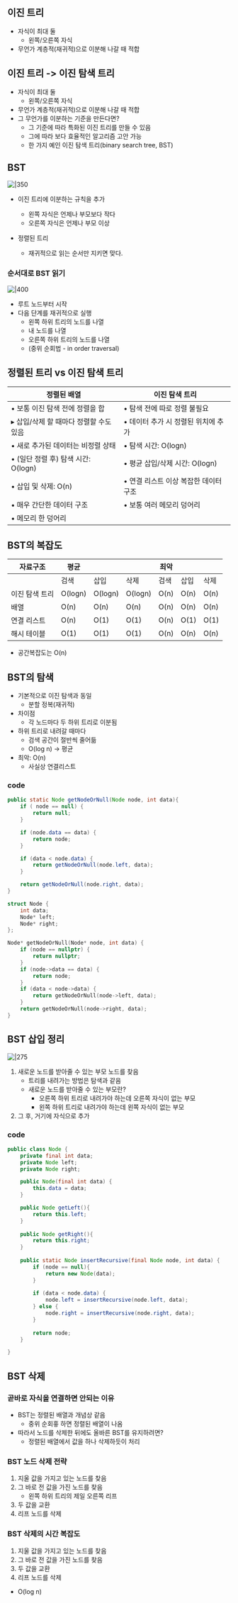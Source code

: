 ## 이진 트리
- 자식이 최대 둘
	- 왼쪽/오른쪽 자식
- 무언가 계층적(재귀적)으로 이분해 나갈 때 적합

## 이진 트리 -> 이진 탐색 트리
- 자식이 최대 둘
	- 왼쪽/오른쪽 자식
- 무언가 계층적(재귀적)으로 이분해 나갈 때 적합
- 그 무언가를 이분하는 기준을 만든다면?
	- 그 기준에 따라 특화된 이진 트리를 만들 수 있음
	- 그에 따라 보다 효율적인 알고리즘 고안 가능
	- 한 가지 예인 이진 탐색 트리(binary search tree, BST)

## BST
![|350](https://i.imgur.com/xyNHMiu.png)

- 이진 트리에 이분하는 규칙을 추가
	- 왼쪽 자식은 언제나 부모보다 작다
	- 오른쪽 자식은 언제나 부모 이상

- 정렬된 트리
	- 재귀적으로 읽는 순서만 지키면 맞다.

### 순서대로 BST 읽기
![|400](https://i.imgur.com/zmptpwG.png)

- 루트 노드부터 시작
- 다음 단계를 재귀적으로 실행
	- 왼쪽 하위 트리의 노드를 나열
	- 내 노드를 나열
	- 오른쪽 하위 트리의 노드를 나열
	- (중위 순회법 - in order traversal)

## 정렬된 트리 vs 이진 탐색 트리

| 정렬된 배열 | 이진 탐색 트리 |
|-------------|-----------------|
| • 보통 이진 탐색 전에 정렬을 합 | • 탐색 전에 따로 정렬 불필요 |
| ▸ 삽입/삭제 할 때마다 정렬할 수도 있음 | • 데이터 추가 시 정렬된 위치에 추가 |
| • 새로 추가된 데이터는 비정렬 상태 | • 탐색 시간: O(logn) |
| • (일단 정렬 후) 탐색 시간: O(logn) | • 평균 삽입/삭제 시간: O(logn) |
| • 삽입 및 삭제: O(n) | • 연결 리스트 이상 복잡한 데이터 구조 |
| • 매우 간단한 데이터 구조 | • 보통 여러 메모리 덩어리 |
| • 메모리 한 덩어리 | |

## BST의 복잡도

| 자료구조     | 평균      |         |         | 최악   |      |      |
| -------- | ------- | ------- | ------- | ---- | ---- | ---- |
|          | 검색      | 삽입      | 삭제      | 검색   | 삽입   | 삭제   |
| 이진 탐색 트리 | O(logn) | O(logn) | O(logn) | O(n) | O(n) | O(n) |
| 배열       | O(n)    | O(n)    | O(n)    | O(n) | O(n) | O(n) |
| 연결 리스트   | O(n)    | O(1)    | O(1)    | O(n) | O(1) | O(1) |
| 해시 테이블   | O(1)    | O(1)    | O(1)    | O(n) | O(n) | O(n) |
- 공간복잡도는 O(n)

## BST의 탐색
- 기본적으로 이진 탐색과 동일
	- 분할 정복(재귀적)
- 차이점
	- 각 노드마다 두 하위 트리로 이분됨
- 하위 트리로 내려갈 때마다
	- 검색 공간이 절반씩 줄어듦
	- O(log n) -> 평균
- 최악: O(n)
	- 사실상 연결리스트


### code
```java
public static Node getNodeOrNull(Node node, int data){
	if ( node == null) {
		return null;
	}

	if (node.data == data) {
		return node;
	}

	if (data < node.data) {
		return getNodeOrNull(node.left, data);
	}

	return getNodeOrNull(node.right, data);
}
```

```cpp
struct Node {
    int data;
    Node* left;
    Node* right;
};

Node* getNodeOrNull(Node* node, int data) {
    if (node == nullptr) {
        return nullptr;
    }
    if (node->data == data) {
        return node;
    }
    if (data < node->data) {
        return getNodeOrNull(node->left, data);
    }
    return getNodeOrNull(node->right, data);
}
```

## BST 삽입 정리
![|275](https://i.imgur.com/MYirZNz.png)

1. 새로운 노드를 받아줄 수 있는 부모 노드를 찾음
	- 트리를 내려가는 방법은 탐색과 같음
	- 새로운 노드를 받아줄 수 있는 부모란?
		- 오른쪽 하위 트리로 내려가야 하는데 오른쪽 자식이 없는 부모
		- 왼쪽 하위 트리로 내려가야 하는데 왼쪽 자식이 없는 부모
2. 그 후, 거기에 자식으로 추가

### code
```java
public class Node {
	private final int data;
	private Node left;
	private Node right;

	public Node(final int data) {
		this.data = data;
	}

	public Node getLeft(){
		return this.left;
	}
	
	public Node getRight(){
		return this.right;
	}
	
	public static Node insertRecursive(final Node node, int data) {
		if (node == null){
			return new Node(data);
		}
		
		if (data < node.data) {
			node.left = insertRecursive(node.left, data);
		} else {
			node.right = insertRecursive(node.right, data);
		}
		
		return node;
	}

}
```



## BST 삭제

### 곧바로 자식을 연결하면 안되는 이유
- BST는 정렬된 배열과 개념상 같음
	- 중위 순회흫 하면 정렬된 배열이 나옴
- 따라서 노드를 삭제한 뒤에도 올바른 BST를 유지하려면?
	- 정렬된 배열에서 값을 하나 삭제하듯이 처리


### BST 노드 삭제 전략
1. 지울 값을 가지고 있는 노드를 찾음
2. 그 바로 전 값을 가진 노드를 찾음
	- 왼쪽 하위 트리의 제일 오른쪽 리프
3. 두 값을 교환
4. 리프 노드를 삭제


### BST 삭제의 시간 복잡도
1. 지울 값을 가지고 있는 노드를 찾음
2. 그 바로 전 값을 가진 노드를 찾음
3. 두 값을 교환
4. 리프 노드를 삭제


- O(log n)

